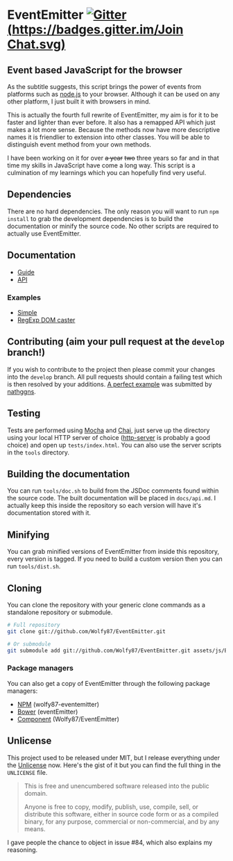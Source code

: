 # EventEmitter [![Gitter](https://badges.gitter.im/Join Chat.svg)][gitter]

## Event based JavaScript for the browser

As the subtitle suggests, this script brings the power of events from platforms such as [node.js][] to your browser. Although it can be used on any other platform, I just built it with browsers in mind.

This is actually the fourth full rewrite of EventEmitter, my aim is for it to be faster and lighter than ever before. It also has a remapped API which just makes a lot more sense. Because the methods now have more descriptive names it is friendlier to extension into other classes. You will be able to distinguish event method from your own methods.

I have been working on it for over ~~a year~~ ~~two~~ three years so far and in that time my skills in JavaScript have come a long way. This script is a culmination of my learnings which you can hopefully find very useful.

## Dependencies

There are no hard dependencies. The only reason you will want to run `npm install` to grab the development dependencies is to build the documentation or minify the source code. No other scripts are required to actually use EventEmitter.

## Documentation

 * [Guide][]
 * [API][]

### Examples

 * [Simple][]
 * [RegExp DOM caster][]

## Contributing (aim your pull request at the `develop` branch!)

If you wish to contribute to the project then please commit your changes into the `develop` branch. All pull requests should contain a failing test which is then resolved by your additions. [A perfect example][example] was submitted by [nathggns][].

## Testing

Tests are performed using [Mocha][] and [Chai][], just serve up the directory using your local HTTP server of choice ([http-server][] is probably a good choice) and open up `tests/index.html`. You can also use the server scripts in the `tools` directory.

## Building the documentation

You can run `tools/doc.sh` to build from the JSDoc comments found within the source code. The built documentation will be placed in `docs/api.md`. I actually keep this inside the repository so each version will have it's documentation stored with it.

## Minifying

You can grab minified versions of EventEmitter from inside this repository, every version is tagged. If you need to build a custom version then you can run `tools/dist.sh`.

## Cloning

You can clone the repository with your generic clone commands as a standalone repository or submodule.

```bash
# Full repository
git clone git://github.com/Wolfy87/EventEmitter.git

# Or submodule
git submodule add git://github.com/Wolfy87/EventEmitter.git assets/js/EventEmitter
```

### Package managers

You can also get a copy of EventEmitter through the following package managers:
 * [NPM][] (wolfy87-eventemitter)
 * [Bower][] (eventEmitter)
 * [Component][] (Wolfy87/EventEmitter)

## Unlicense

This project used to be released under MIT, but I release everything under the [Unlicense][] now. Here's the gist of it but you can find the full thing in the `UNLICENSE` file.

>This is free and unencumbered software released into the public domain.
>
>Anyone is free to copy, modify, publish, use, compile, sell, or distribute this software, either in source code form or as a compiled binary, for any purpose, commercial or non-commercial, and by any means.

I gave people the chance to object in issue #84, which also explains my reasoning.

[guide]: https://github.com/Wolfy87/EventEmitter/blob/master/docs/guide.md
[api]: https://github.com/Wolfy87/EventEmitter/blob/master/docs/api.md
[simple]: http://jsfiddle.net/Wolfy87/qXQu9/
[regexp dom caster]: http://jsfiddle.net/Wolfy87/JqRvS/
[npm]: https://npmjs.org/
[bower]: http://bower.io/
[component]: http://github.com/component/component
[mocha]: http://mochajs.org/
[chai]: http://chaijs.com/
[issues]: https://github.com/Wolfy87/EventEmitter/issues
[example]: https://github.com/Wolfy87/EventEmitter/pull/46
[nathggns]: https://github.com/nathggns
[http-server]: https://www.npmjs.org/package/http-server
[node.js]: http://nodejs.org/
[gitter]: https://gitter.im/Wolfy87/EventEmitter?utm_source=badge&utm_medium=badge&utm_campaign=pr-badge&utm_content=badge
[unlicense]: http://unlicense.org/
